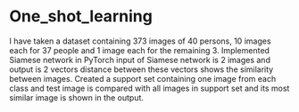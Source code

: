 # One_shot_learning
I have taken a dataset containing 373 images of 40 persons, 10 images each for 37 people and 1 image each for the remaining 3. Implemented Siamese network in PyTorch input of Siamese network is 2 images and output is 2 vectors distance between these vectors shows the similarity between images.
Created a support set containing one image from each class and test image is compared with all images in support set and its most similar image is shown in the output.
